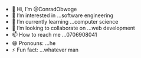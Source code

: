 - 👋 Hi, I’m @ConradObwoge
- 👀 I’m interested in ...software engineering
- 🌱 I’m currently learning ...computer science
- 💞️ I’m looking to collaborate on ...web development
- 📫 How to reach me ...0706908041
- 😄 Pronouns: ...he
- ⚡ Fun fact: ...whatever man

<!---
ConradObwoge/ConradObwoge is a ✨ special ✨ repository because its `README.md` (this file) appears on your GitHub profile.
You can click the Preview link to take a look at your changes.
--->
